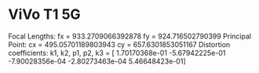 # ViVo T1 5G
Focal Lengths:
fx = 933.2709066392878
fy = 924.716502790399
Principal Point:
cx = 495.05701189803943
cy = 657.6301853051167
Distortion coefficients:
k1, k2, p1, p2, k3 = [ 1.70170368e-01 -5.67942225e-01 -7.90028356e-04 -2.80273463e-04
  5.46648423e-01]
